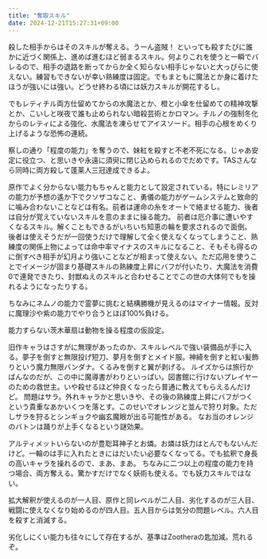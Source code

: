 ```yaml
---
title: "奪取スキル"
date: 2024-12-21T15:27:31+09:00
---
```

殺した相手からはそのスキルが奪える。うーん盗賊！
といっても殺すたびに誰かに近づく関係上、進めば進むほど弱まるスキル。何よりこれを使うと一瞬でバレるので、相手の退路を断ってからか全く知らない相手じゃないと大っぴらに使えない。練習もできないが幸い熟練度は固定。でもまともに魔法とか身に着けたほうが強いには強い。どうせ終わる頃には妖力スキルが開花するし。










でもレティチル両方仕留めてからの水魔法とか、橙と小傘を仕留めての精神攻撃とか、こいしと咲夜で誰も止められない暗殺芸術とかロマン。チルノの強制冬化からのレティによる強化、水魔法を凍らせてアイスソード。相手の心根をめくり上げるような恐怖の連続。

察しの通り「程度の能力」を奪うので、妹紅を殺すと不老不死になる。じゃあ安定に役立つ、と思いきや永遠に須臾に閉じ込められるのでだめです。TASさんなら同時に両方殺して蓬莱人三冠達成できるよ。

原作でよく分からない能力もちゃんと能力として設定されている。特にレミリアの能力が予想の遙か下でクソザコなこと、勇儀の能力がゲームシステムと致命的に噛み合わないことなどは有名。前者は運命の糸をオートで絡ませる能力、後者は自分が覚えていないスキルを意のままに操る能力。
前者は厄介事に遭いやすくなるスキル。解くこともできるがいちいち知恵の輪を要求されるので面倒。
後者は使えそうだが一回使うだけで理解して全く使えなくなってしまうこと、熟練度の関係上物によっては命中率マイナスのスキルになること、そもそも得るのに倒すべき相手が幻月より強いことなどが相まって使えない。ただ応用を使うことでイメージが固まり基礎スキルの熟練度上昇にバフが付いたり、大魔法を消費0で連発できたり、封獣ぬえのスキルと合わせることでこの世の大体何でもを操れるようになったりする。

ちなみにネムノの能力で霊夢に挑むと結構勝機が見えるのはマイナー情報。反対に魔理沙や紫の能力でやり合うとほぼ100%負ける。

能力すらない茨木華扇は動物を操る程度の仮設定。

旧作キャラはさすがに無理があったのか、スキルレベルで強い装備品が手に入る。夢子を倒すと無限投げ短刀、夢月を倒すとメイド服。神綺を倒すと紅い髪飾りという魔力無限バンダナ。くるみを倒すと翼が剥げる。
ルイズからは旅行かばんなのだが、この中に魔導書がわりといっぱい。図書館に行けないプレイヤーのための救世主。いや殺せるほど仲良くなったら普通に教えてもらえるんだけど。
問題はサラ。外れキャラかと思いきや、その後の熟練度上昇にバフがつくという貴重なあかいくつを落とす。このせいでオレンジと並んで狩り対象。ただしサラを狩るとシンギョクや幽玄魔眼が出る可能性がある。
なお当のオレンジのバトンは踊りが上手くなるという謎効果。

アルティメットいらないのが豊聡耳神子とお燐。お燐は妖力はとんでもないんだけど。一輪のは手に入れたときにはだいたい必要なくなってる。でも拡釈で身長の高いキャラを操れるので、まあ、まあ。
ちなみに二つ以上の程度の能力を持つ場合、両方奪える。驚かすだけでなく妖術も使える。でも妖力スキルではない。

拡大解釈が使えるのが一人目、原作と同レベルが二人目、劣化するのが三人目、戦闘に使えなくなり始めるのが四人目。五人目からは気分の問題レベル。六人目を殺すと消滅する。

劣化しにくい能力も往々にして存在するが、基準はZootheraの匙加減。荒れるぞ。
